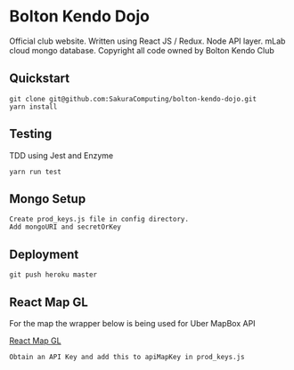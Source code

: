 # Bolton Kendo Dojo

Official club website. Written using React JS / Redux. Node API layer. mLab cloud mongo database.
Copyright all code owned by Bolton Kendo Club

## Quickstart

```
git clone git@github.com:SakuraComputing/bolton-kendo-dojo.git 
yarn install
```

## Testing

TDD using Jest and Enzyme

```
yarn run test
```

## Mongo Setup

```
Create prod_keys.js file in config directory.
Add mongoURI and secretOrKey
```

## Deployment
```
git push heroku master
```

## React Map GL

For the map the wrapper below is being used for Uber MapBox API

[React Map GL](https://uber.github.io/react-map-gl/#/Documentation/api-reference/geolocate-control) 

```Obtain an API Key and add this to apiMapKey in prod_keys.js```





